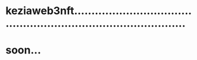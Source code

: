# keziaweb3nft......................................................................................
# soon...
